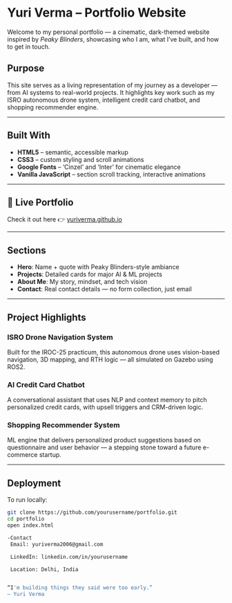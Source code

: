 # Yuri Verma – Portfolio Website

Welcome to my personal portfolio — a cinematic, dark-themed website inspired by *Peaky Blinders*, showcasing who I am, what I’ve built, and how to get in touch.

## Purpose

This site serves as a living representation of my journey as a developer — from AI systems to real-world projects. It highlights key work such as my ISRO autonomous drone system, intelligent credit card chatbot, and shopping recommender engine.

---

## Built With

- **HTML5** – semantic, accessible markup
- **CSS3** – custom styling and scroll animations
- **Google Fonts** – ‘Cinzel’ and ‘Inter’ for cinematic elegance
- **Vanilla JavaScript** – section scroll tracking, interactive animations

---



## 🚀 Live Portfolio

 Check it out here 👉 [yuriverma.github.io](https://yuriverma.github.io)


---

## Sections

- **Hero**: Name + quote with Peaky Blinders-style ambiance
- **Projects**: Detailed cards for major AI & ML projects
- **About Me**: My story, mindset, and tech vision
- **Contact**: Real contact details — no form collection, just email

---

## Project Highlights

### ISRO Drone Navigation System
Built for the IROC-25 practicum, this autonomous drone uses vision-based navigation, 3D mapping, and RTH logic — all simulated on Gazebo using ROS2.

### AI Credit Card Chatbot
A conversational assistant that uses NLP and context memory to pitch personalized credit cards, with upsell triggers and CRM-driven logic.

### Shopping Recommender System
ML engine that delivers personalized product suggestions based on questionnaire and user behavior — a stepping stone toward a future e-commerce startup.

---


## Deployment

To run locally:
```bash
git clone https://github.com/yourusername/portfolio.git
cd portfolio
open index.html

-Contact
 Email: yuriverma2006@gmail.com

 LinkedIn: linkedin.com/in/yourusername

 Location: Delhi, India


“I'm building things they said were too early.”
— Yuri Verma